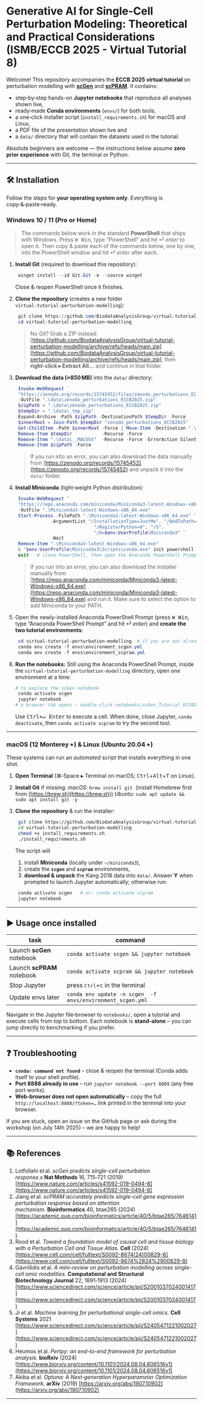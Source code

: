 # Generative AI for Single-Cell Perturbation Modeling: Theoretical and Practical Considerations (ISMB/ECCB 2025 - Virtual Tutorial 8)

Welcome! This repository accompanies the **ECCB 2025 virtual tutorial** on perturbation modelling with [**scGen**](https://github.com/theislab/scgen) and [**scPRAM**](https://github.com/jiang-q19/scPRAM). It contains:
* step‑by‑step hands-on **Jupyter notebooks** that reproduce all analyses shown live,
* ready‑made **Conda environments** (`envs/`) for both tools,
* a one‑click installer script (`install_requirements.sh`) for macOS and Linux, 
* a PDF file of the presentation shown live and
* a `data/` directory that will contain the datasets used in the tutorial.

Absolute beginners are welcome — the instructions below assume **zero prior experience** with Git, the terminal or Python.

---

## 🛠️ Installation

Follow the steps for **your operating system only**. Everything is copy‑&‑paste‑ready.

### Windows 10 / 11 (Pro or Home)

> The commands below work in the standard **PowerShell** that ships with Windows. Press <kbd>⊞ Win</kbd>, type “PowerShell” and hit ⏎ *enter* to open it. Then copy & paste each of the commands below, one by one, into the PowerShell window and hit ⏎ *enter* after each.

1. **Install Git** (required to download this repository):

   ```powershell
    winget install --id Git.Git -e --source winget
   ```

   Close & reopen PowerShell once it finishes.

2. **Clone the repository** (creates a new folder `virtual‑tutorial‑perturbation‑modelling`):

   ```powershell
    git clone https://github.com/BiodataAnalysisGroup/virtual-tutorial-perturbation-modelling.git
    cd virtual-tutorial-perturbation-modelling
   ```

    > No Git? Grab a ZIP instead: [https://github.com/BiodataAnalysisGroup/virtual-tutorial-perturbation-modelling/archive/refs/heads/main.zip](https://github.com/BiodataAnalysisGroup/virtual-tutorial-perturbation-modelling/archive/refs/heads/main.zip), then **right‑click ▸ Extract All…** and continue in that folder.

3. **Download the data (≈850 MB)** into the `data/` directory:

   ```powershell
    Invoke-WebRequest `
    "https://zenodo.org/records/15745452/files/zenodo_perturbations_ECCB2025.zip?download=1" `
    -OutFile ".\data\zenodo_perturbations_ECCB2025.zip"
    $zipPath = ".\data\zenodo_perturbations_ECCB2025.zip"
    $tempDir = ".\data\_tmp_zip"
    Expand-Archive -Path $zipPath -DestinationPath $tempDir -Force
    $innerRoot = Join-Path $tempDir "zenodo_perturbations_ECCB2025"
    Get-ChildItem -Path $innerRoot -Force | Move-Item -Destination ".\data" -Force
    Remove-Item $tempDir           -Recurse -Force
    Remove-Item ".\data\__MACOSX"  -Recurse -Force -ErrorAction SilentlyContinue
    Remove-Item $zipPath -Force
   ```
    > If you run into an error, you can also download the data manually from [https://zenodo.org/records/15745452](https://zenodo.org/records/15745452) and unpack it into the `data/` folder.

4. **Install Miniconda** (light‑weight Python distribution):

   ```powershell
    Invoke-WebRequest `
    "https://repo.anaconda.com/miniconda/Miniconda3-latest-Windows-x86_64.exe" `
    -OutFile ".\Miniconda3-latest-Windows-x86_64.exe"
    Start-Process -FilePath ".\Miniconda3-latest-Windows-x86_64.exe" `
                -ArgumentList "/InstallationType=JustMe", "/AddToPath=0", `
                                "/RegisterPython=0", "/S", `
                                "/D=$env:UserProfile\Miniconda3" `
                -Wait
    Remove-Item ".\Miniconda3-latest-Windows-x86_64.exe"
    & "$env:UserProfile\Miniconda3\Scripts\conda.exe" init powershell # initialise Conda for PowerShell
    exit   # close PowerShell, then open the Anaconda PowerShell Prompt
   ```
    > If you run into an error, you can also download the installer manually from [https://repo.anaconda.com/miniconda/Miniconda3-latest-Windows-x86_64.exe](https://repo.anaconda.com/miniconda/Miniconda3-latest-Windows-x86_64.exe) and run it. Make sure to select the option to add Miniconda to your PATH.

5. Open the newly-installed Anaconda PowerShell Prompt (press <kbd>⊞ Win</kbd>, type “Anaconda PowerShell Prompt” and hit ⏎ *enter*) and **create the two tutorial environments**:

   ```powershell
    cd virtual-tutorial-perturbation-modelling  # if you are not already inside
    conda env create -f envs\environment_scgen.yml
    conda env create -f envs\environment_scpram.yml
   ```

6. **Run the notebooks:** Still using the Anaconda PowerShell Prompt, inside the `virtual-tutorial-perturbation-modelling` directory, open *one* environment at a time:

   ```powershell
   # to explore the scGen notebook
    conda activate scgen
    jupyter notebook
   # a browser tab opens – double‑click notebooks/scGen_Tutorial_ECCB2025.ipynb
   ```

   Use <kbd>Ctrl+↵ Enter</kbd> to execute a cell. When done, close Jupyter, `conda deactivate`, then `conda activate scpram` to try the second tool.

---

### macOS (12 Monterey +) & Linux (Ubuntu 20.04 +)

These systems can run an *automated* script that installs everything in one shot.

1. **Open Terminal** (⌘‑Space ▸ Terminal on macOS; <kbd>Ctrl</kbd>+<kbd>Alt</kbd>+<kbd>T</kbd> on Linux).
2. **Install Git** if missing:
   *macOS*: `brew install git`  (install Homebrew first from [https://brew.sh](https://brew.sh))
   *Ubuntu*: `sudo apt update && sudo apt install git -y`
3. **Clone the repository** & run the installer:

   ```bash
    git clone https://github.com/BiodataAnalysisGroup/virtual-tutorial-perturbation-modelling.git
    cd virtual-tutorial-perturbation-modelling
    chmod +x install_requirements.sh
    ./install_requirements.sh
   ```

   The script will

   1. install **Miniconda** (locally under `~/miniconda3`),
   2. create the **`scgen`** and **`scpram`** environments,
   3. **download & unpack** the Kang 2018 data into `data/`.
      Answer **Y** when prompted to launch Jupyter automatically; otherwise run:

   ```bash
    conda activate scgen   # or: conda activate scpram
    jupyter notebook
   ```

---

## ▶️ Usage once installed

| task                       | command                                                    |
| -------------------------- | ---------------------------------------------------------- |
| Launch **scGen** notebook  | `conda activate scgen && jupyter notebook`                 |
| Launch **scPRAM** notebook | `conda activate scpram && jupyter notebook`                |
| Stop Jupyter               | press <kbd>Ctrl</kbd>+<kbd>C</kbd> in the terminal         |
| Update envs later          | `conda env update -n scgen  -f envs/environment_scgen.yml` |

Navigate in the Jupyter file‑browser to `notebooks/`, open a tutorial and execute cells from top to bottom. Each notebook is **stand‑alone** – you can jump directly to benchmarking if you prefer.

---

## ❓ Troubleshooting

* **`conda: command not found`** – close & reopen the terminal (Conda adds itself to your shell profile).
* **Port 8888 already in use** – run `jupyter notebook --port 8889` (any free port works).
* **Web‑browser does not open automatically** – copy the full `http://localhost:8888/?token=…` link printed in the terminal into your browser.

If you are stuck, open an issue on the GitHub page or ask during the workshop (on July 14th 2025) – we are happy to help!

---

## 📚 References

1. Lotfollahi et al. *scGen predicts single-cell perturbation response.s* **Nat Methods** 16, 715‑721 (2019) [https://www.nature.com/articles/s41592-019-0494-8](https://www.nature.com/articles/s41592-019-0494-8)
2. Jiang et al. *scPRAM accurately predicts single-cell gene expression perturbation response based on attention mechanism.* **Bioinformatics** 40, btae265 (2024) [https://academic.oup.com/bioinformatics/article/40/5/btae265/7646141](https://academic.oup.com/bioinformatics/article/40/5/btae265/7646141)
3. Rood et al. *Toward a foundation model of causal cell and tissue biology with a Perturbation Cell and Tissue Atlas.* **Cell** (2024) [https://www.cell.com/cell/fulltext/S0092-8674(24)00829-8](https://www.cell.com/cell/fulltext/S0092-8674%2824%2900829-8)
4. Gavriilidis et al. *A mini-review on perturbation modelling across single-cell omic modalities.* **Computational and Structural Biotechnology Journal** 22, 1891‑1913 (2024) [https://www.sciencedirect.com/science/article/pii/S2001037024001417](https://www.sciencedirect.com/science/article/pii/S2001037024001417)
5. Ji et al. *Machine learning for perturbational single-cell omics.* **Cell Systems** 2021 [https://www.sciencedirect.com/science/article/pii/S2405471221002027](https://www.sciencedirect.com/science/article/pii/S2405471221002027)
6. Heumos et al. *Pertpy: an end-to-end framework for perturbation analysis.* **bioRxiv** (2024) [https://www.biorxiv.org/content/10.1101/2024.08.04.606516v1](https://www.biorxiv.org/content/10.1101/2024.08.04.606516v1)
7. Akiba et al. *Optuna: A Next‑generation Hyperparameter Optimization Framework.* **arXiv** (2019) [https://arxiv.org/abs/1907.10902](https://arxiv.org/abs/1907.10902)

---